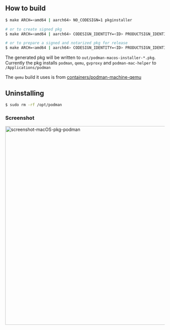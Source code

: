 ## How to build

```sh
$ make ARCH=<amd64 | aarch64> NO_CODESIGN=1 pkginstaller

# or to create signed pkg
$ make ARCH=<amd64 | aarch64> CODESIGN_IDENTITY=<ID> PRODUCTSIGN_IDENTITY=<ID> pkginstaller

# or to prepare a signed and notarized pkg for release
$ make ARCH=<amd64 | aarch64> CODESIGN_IDENTITY=<ID> PRODUCTSIGN_IDENTITY=<ID> NOTARIZE_USERNAME=<appleID> NOTARIZE_PASSWORD=<appleID-password> NOTARIZE_TEAM=<team-id> notarize
```

The generated pkg will be written to `out/podman-macos-installer-*.pkg`.
Currently the pkg installs `podman`, `qemu`, `gvproxy` and `podman-mac-helper` to `/Applications/podman`

The `qemu` build it uses is from [containers/podman-machine-qemu](https://github.com/containers/podman-machine-qemu)

## Uninstalling

```sh
$ sudo rm -rf /opt/podman
```

### Screenshot
<img width="626" alt="screenshot-macOS-pkg-podman" src="https://user-images.githubusercontent.com/8885742/157380992-2e3b1573-34a0-4aa0-bdc1-a85f4792a1d2.png">
